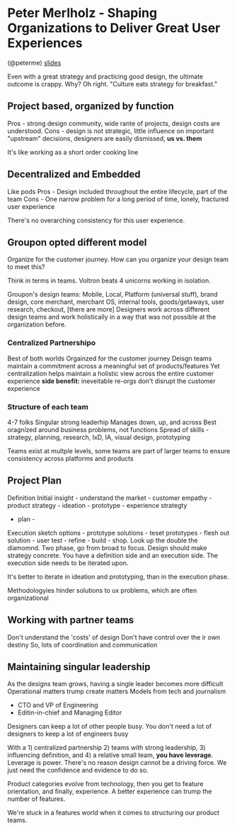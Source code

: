 # Peter Merlholz - Shaping Organizations to Deliver Great User Experiences
(@peterme)
[slides](http://www.slideshare.net/UXSTRAT/ux-strat-2014-peter-merholz-shaping-organizations-to-deliver-great-user-experiences)

Even with a great strategy and practicing good design, the ultimate outcome is crappy. Why? Oh right. "Culture eats strategy for breakfast."

## Project based, organized by function
Pros - strong design community, wide rante of projects, design costs are understood.
Cons - design is not strategic, little influence on important "upstream" decisions, designers are easily dismissed, __us vs. them__

It's like working as a short order cooking line

## Decentralized and Embedded
Like pods
Pros - Design included throughout the entire lifecycle, part of the team
Cons - One narrow problem for a long period of time, lonely, fractured user experience

There's no overarching consistency for this user experience. 

## Groupon opted different model
Organize for the customer journey. How can you organize your design team to meet this? 

Think in terms in teams. Voltron beats 4 unicorns working in isolation. 

Groupon's design teams:
Mobile, 
Local, Platform (universal stuff), brand design, core merchant, merchant OS, internal tools, goods/getaways, user research, checkout,  [there are more]
Designers work across different design teams and work holistically in a way that was not possible at the organization before.

### Centralized Partnershipo
Best of both worlds
Orgainzed for the customer journey
Deisgn teams maintain a commitment across a meaningful set of products/features
Yet centralization helps maintain a holistic view across the entire customer experience
__side benefit:__ ineveitable re-orgs don't disrupt the customer experience

### Structure of each team
4-7 folks
Singular strong leaderhip
Manages down, up, and across
Best oragnized around business problems, not functions
Spread of skills - strategy, planning, research, IxD, IA, visual design, prototyping

Teams exist at multple levels, some teams are part of larger teams to ensure consistency across platforms and products

## Project Plan
Definition
Initial insight - understand the market - customer empathy - product strategy - ideation - prototype - experience strategty 

- plan - 

Execution
sketch options - prototype solutions - teset prototypes - flesh out solution - user test - refine - build - shop. 
Look up the double the diamomnd. Two phase, go from broad to focus.  Design should make strategy concrete. You have a definition side and an execution side. The execution side needs to be iterated upon. 

It's better to iterate in ideation and prototyping, than in the execution phase.

Methodologyies hinder solutions to ux problems, which are often organizational

## Working with partner teams
Don't understand the 'costs' of design
Don't have control over the ir own destiny
So, lots of coordination and communication

## Maintaining singular leadership
As the designs team grows, having a single leader becomes more difficult
Operational matters trump create matters
Models from tech and journalism
- CTO and VP of Engineering
- Editin-in-chief and Managing Editor

Designers can keep a lot of other people busy. You don't need a lot of designers to keep a lot of engineers busy

With a 1) centralized partnership 2) teams with strong leadership, 3) influencing definition, and 4) a relative small team, __you have leverage__. Leverage is power.  There's no reason design cannot be a driving force. We just need the confidence and evidence to do so. 

Product categories evolve from technology, then you get to feature orientation, and finally, experience. A better experience can trump the number of features. 

We're stuck in a features world when it comes to structuring our product teams. 